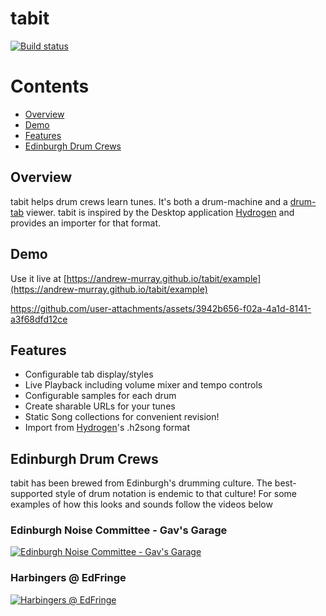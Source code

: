 # tabit

[![Build status](https://github.com/andrew-murray/tabit/actions/workflows/build.yml/badge.svg)](https://github.com/andrew-murray/tabit/actions/workflows/build.yml)

# Contents

- [Overview](#overview)
- [Demo](#demo)
- [Features](#features)
- [Edinburgh Drum Crews](#edinburgh-drum-crews)

## Overview

tabit helps drum crews learn tunes. It's both a drum-machine and a [drum-tab](https://en.wikipedia.org/wiki/Drum_tablature) viewer.
tabit is inspired by the Desktop application [Hydrogen](http://hydrogen-music.org/) and provides an importer for that format.

## Demo

Use it live at [https://andrew-murray.github.io/tabit/example](https://andrew-murray.github.io/tabit/example)

https://github.com/user-attachments/assets/3942b656-f02a-4a1d-8141-a3f68dfd12ce

## Features

* Configurable tab display/styles
* Live Playback including volume mixer and tempo controls
* Configurable samples for each drum
* Create sharable URLs for your tunes
* Static Song collections for convenient revision!
* Import from [Hydrogen](http://hydrogen-music.org/)'s .h2song format

## Edinburgh Drum Crews

tabit has been brewed from Edinburgh's drumming culture. The best-supported style of drum notation is endemic to that culture!
For some examples of how this looks and sounds follow the videos below

### Edinburgh Noise Committee - Gav's Garage
[![Edinburgh Noise Committee - Gav's Garage](https://img.youtube.com/vi/9buZVu5njfc/0.jpg)](https://www.youtube.com/watch?v=9buZVu5njfc)

### Harbingers @ EdFringe
[![Harbingers @ EdFringe](https://img.youtube.com/vi/IPlI2tMo1vo/0.jpg)](https://www.youtube.com/watch?v=IPlI2tMo1vo)
